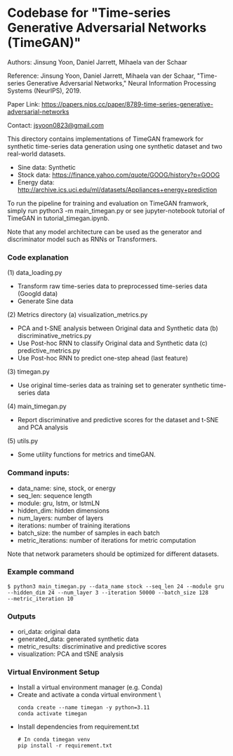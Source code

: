 # Codebase for "Time-series Generative Adversarial Networks (TimeGAN)"

Authors: Jinsung Yoon, Daniel Jarrett, Mihaela van der Schaar

Reference: Jinsung Yoon, Daniel Jarrett, Mihaela van der Schaar, 
"Time-series Generative Adversarial Networks," 
Neural Information Processing Systems (NeurIPS), 2019.
 
Paper Link: https://papers.nips.cc/paper/8789-time-series-generative-adversarial-networks

Contact: jsyoon0823@gmail.com

This directory contains implementations of TimeGAN framework for synthetic time-series data generation
using one synthetic dataset and two real-world datasets.

-   Sine data: Synthetic
-   Stock data: https://finance.yahoo.com/quote/GOOG/history?p=GOOG
-   Energy data: http://archive.ics.uci.edu/ml/datasets/Appliances+energy+prediction

To run the pipeline for training and evaluation on TimeGAN framwork, simply run 
python3 -m main_timegan.py or see jupyter-notebook tutorial of TimeGAN in tutorial_timegan.ipynb.

Note that any model architecture can be used as the generator and 
discriminator model such as RNNs or Transformers. 

### Code explanation

(1) data_loading.py
- Transform raw time-series data to preprocessed time-series data (Googld data)
- Generate Sine data

(2) Metrics directory
  (a) visualization_metrics.py
  - PCA and t-SNE analysis between Original data and Synthetic data
  (b) discriminative_metrics.py
  - Use Post-hoc RNN to classify Original data and Synthetic data
  (c) predictive_metrics.py
  - Use Post-hoc RNN to predict one-step ahead (last feature)

(3) timegan.py
- Use original time-series data as training set to generater synthetic time-series data

(4) main_timegan.py
- Report discriminative and predictive scores for the dataset and t-SNE and PCA analysis

(5) utils.py
- Some utility functions for metrics and timeGAN.

### Command inputs:

-   data_name: sine, stock, or energy
-   seq_len: sequence length
-   module: gru, lstm, or lstmLN
-   hidden_dim: hidden dimensions
-   num_layers: number of layers
-   iterations: number of training iterations
-   batch_size: the number of samples in each batch
-   metric_iterations: number of iterations for metric computation

Note that network parameters should be optimized for different datasets.

### Example command

```shell
$ python3 main_timegan.py --data_name stock --seq_len 24 --module gru
--hidden_dim 24 --num_layer 3 --iteration 50000 --batch_size 128 
--metric_iteration 10
```

### Outputs

-   ori_data: original data
-   generated_data: generated synthetic data
-   metric_results: discriminative and predictive scores
-   visualization: PCA and tSNE analysis

### Virtual Environment Setup
-   Install a virtual environment manager (e.g. Conda)
-   Create and activate a conda virtual environment \
    ```
    conda create --name timegan -y python=3.11
    conda activate timegan
    ```
-   Install dependencies from requirement.txt
    ```
    # In conda timegan venv
    pip install -r requirement.txt
    ```